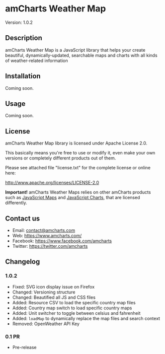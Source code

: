 # amCharts Weather Map

Version: 1.0.2


## Description

amCharts Weather Map is a JavaScript library that helps your create beautiful, dynamically-updated, searchable maps and charts with all kinds of weather-related information


## Installation

Coming soon.

## Usage

Coming soon.


## License

amCharts Weather Map library is licensed under Apache License 2.0.

This basically means you're free to use or modify it, even make your own
versions or completely different products out of them.

Please see attached file "license.txt" for the complete license or online here:

http://www.apache.org/licenses/LICENSE-2.0

**Important!** amCharts Weather Maps relies on other amCharts products such as [JavaScript Maps](https://www.amcharts.com/javascript-maps/) and [JavaScript Charts](https://www.amcharts.com/javascript-charts/), that are licensed differently.

## Contact us

* Email: contact@amcharts.com
* Web: https://www.amcharts.com/
* Facebook: https://www.facebook.com/amcharts
* Twitter: https://twitter.com/amcharts


## Changelog

### 1.0.2
* Fixed: SVG icon display issue on Firefox
* Changed: Versioning structure
* Changed: Beautified all JS and CSS files
* Added: Resource CSV to load the specific country map files
* Added: Country map switch to load specific country maps
* Added: Unit switcher to toggle between celsius and fahrenheit
* Added: `loadMap` to dynamically replace the map files and search context
* Removed: OpenWeather API Key

### 0.1 PR
* Pre-release
